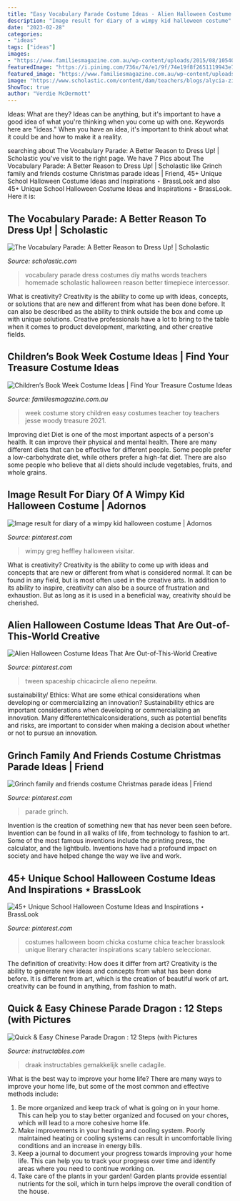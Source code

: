 ```yaml
---
title: "Easy Vocabulary Parade Costume Ideas - Alien Halloween Costume Ideas That Are Out-of-this-world Creative"
description: "Image result for diary of a wimpy kid halloween costume"
date: "2023-02-28"
categories:
- "ideas"
tags: ["ideas"]
images:
- "https://www.familiesmagazine.com.au/wp-content/uploads/2015/08/10540386_279486708904979_2443280815802436584_n.jpg"
featuredImage: "https://i.pinimg.com/736x/74/e1/9f/74e19f8f2651119943e7ecbae99bd196.jpg"
featured_image: "https://www.familiesmagazine.com.au/wp-content/uploads/2015/08/10540386_279486708904979_2443280815802436584_n.jpg"
image: "https://www.scholastic.com/content/dam/teachers/blogs/alycia-zimmerman/migrated-files/vparade_timepiecejunhao.jpg"
ShowToc: true
author: "Verdie McDermott"
---
```



Ideas: What are they?
Ideas can be anything, but it's important to have a good idea of what you're thinking when you come up with one. Keywords here are "ideas." When you have an idea, it's important to think about what it could be and how to make it a reality.

	

		
searching about The Vocabulary Parade: A Better Reason to Dress Up! | Scholastic you've visit to the right page. We have 7 Pics about The Vocabulary Parade: A Better Reason to Dress Up! | Scholastic like Grinch family and friends costume Christmas parade ideas | Friend, 45+ Unique School Halloween Costume Ideas and Inspirations ⋆ BrassLook and also 45+ Unique School Halloween Costume Ideas and Inspirations ⋆ BrassLook. Here it is:
		
    
## The Vocabulary Parade: A Better Reason To Dress Up! | Scholastic

<img loading=lazy src="https://www.scholastic.com/content/dam/teachers/blogs/alycia-zimmerman/migrated-files/vparade_timepiecejunhao.jpg" onerror="this.onerror=null;this.src='https://tse1.mm.bing.net/th?id=OIP.T-wjM5ZnyDOukT3Ugyuj8gHaJ4&amp;pid=15.1';" alt="The Vocabulary Parade: A Better Reason to Dress Up! | Scholastic">

_Source: scholastic.com_

>vocabulary parade dress costumes diy maths words teachers homemade scholastic halloween reason better timepiece intercessor. 

	

What is creativity?
Creativity is the ability to come up with ideas, concepts, or solutions that are new and different from what has been done before. It can also be described as the ability to think outside the box and come up with unique solutions. Creative professionals have a lot to bring to the table when it comes to product development, marketing, and other creative fields.

    
## Children’s Book Week Costume Ideas | Find Your Treasure Costume Ideas

<img loading=lazy src="https://www.familiesmagazine.com.au/wp-content/uploads/2015/08/10540386_279486708904979_2443280815802436584_n.jpg" onerror="this.onerror=null;this.src='https://tse4.mm.bing.net/th?id=OIP.9DOMbIuxiC0NsnR5zJ7daQHaJ4&amp;pid=15.1';" alt="Children’s Book Week Costume Ideas | Find Your Treasure Costume Ideas">

_Source: familiesmagazine.com.au_

>week costume story children easy costumes teacher toy teachers jesse woody treasure 2021. 

	

Improving diet
Diet is one of the most important aspects of a person's health. It can improve their physical and mental health. There are many different diets that can be effective for different people. Some people prefer a low-carbohydrate diet, while others prefer a high-fat diet. There are also some people who believe that all diets should include vegetables, fruits, and whole grains.

    
## Image Result For Diary Of A Wimpy Kid Halloween Costume | Adornos

<img loading=lazy src="https://i.pinimg.com/originals/1d/74/4a/1d744a4ce6680caeb8394bd08ee504fb.jpg" onerror="this.onerror=null;this.src='https://tse2.mm.bing.net/th?id=OIP.bIDyFfhB86FtMh47VFtjSAHaKt&amp;pid=15.1';" alt="Image result for diary of a wimpy kid halloween costume | Adornos">

_Source: pinterest.com_

>wimpy greg heffley halloween visitar. 

	

What is creativity?
Creativity is the ability to come up with ideas and concepts that are new or different from what is considered normal. It can be found in any field, but is most often used in the creative arts. In addition to its ability to inspire, creativity can also be a source of frustration and exhaustion. But as long as it is used in a beneficial way, creativity should be cherished.

    
## Alien Halloween Costume Ideas That Are Out-of-This-World Creative

<img loading=lazy src="https://i.pinimg.com/736x/74/e1/9f/74e19f8f2651119943e7ecbae99bd196.jpg" onerror="this.onerror=null;this.src='https://tse2.mm.bing.net/th?id=OIP.nwV8uUS0rKNT4g-aPkAGQQHaMY&amp;pid=15.1';" alt="Alien Halloween Costume Ideas That Are Out-of-This-World Creative">

_Source: pinterest.com_

>tween spaceship chicacircle alieno перейти. 

	

sustainability/ Ethics: What are some ethical considerations when developing or commercializing an innovation?
Sustainability ethics are important considerations when developing or commercializing an innovation. Many differentethicalconsiderations, such as potential benefits and risks, are important to consider when making a decision about whether or not to pursue an innovation.

    
## Grinch Family And Friends Costume Christmas Parade Ideas | Friend

<img loading=lazy src="https://i.pinimg.com/736x/c0/5a/62/c05a62b94925cadcd336987ae4162fd0.jpg" onerror="this.onerror=null;this.src='https://tse1.mm.bing.net/th?id=OIP.Y-58kNG1ANXqg2HulOICVgHaHg&amp;pid=15.1';" alt="Grinch family and friends costume Christmas parade ideas | Friend">

_Source: pinterest.com_

>parade grinch. 

	

Invention is the creation of something new that has never been seen before. Invention can be found in all walks of life, from technology to fashion to art. Some of the most famous inventions include the printing press, the calculator, and the lightbulb. Inventions have had a profound impact on society and have helped change the way we live and work.

    
## 45+ Unique School Halloween Costume Ideas And Inspirations ⋆ BrassLook

<img loading=lazy src="https://i.pinimg.com/originals/67/14/59/67145998b6bea9cafed0f10ec095fff8.png" onerror="this.onerror=null;this.src='https://tse1.mm.bing.net/th?id=OIP.zfODUEtnhNQ40T0vBHs2oAHaJ4&amp;pid=15.1';" alt="45+ Unique School Halloween Costume Ideas and Inspirations ⋆ BrassLook">

_Source: pinterest.com_

>costumes halloween boom chicka costume chica teacher brasslook unique literary character inspirations scary tablero seleccionar. 

	

The definition of creativity: How does it differ from art?
Creativity is the ability to generate new ideas and concepts from what has been done before. It is different from art, which is the creation of beautiful work of art. creativity can be found in anything, from fashion to math.

    
## Quick &amp; Easy Chinese Parade Dragon : 12 Steps (with Pictures

<img loading=lazy src="https://cdn.instructables.com/ORIG/FLE/8E69/HJKC2J0W/FLE8E69HJKC2J0W.jpg" onerror="this.onerror=null;this.src='https://tse1.mm.bing.net/th?id=OIP.yB6qmne02WpXhcXWzWYn0gHaEk&amp;pid=15.1';" alt="Quick &amp; Easy Chinese Parade Dragon : 12 Steps (with Pictures">

_Source: instructables.com_

>draak instructables gemakkelijk snelle cadagile. 

	

What is the best way to improve your home life?
There are many ways to improve your home life, but some of the most common and effective methods include: 
1. Be more organized and keep track of what is going on in your home. This can help you to stay better organized and focused on your chores, which will lead to a more cohesive home life. 
2. Make improvements in your heating and cooling system. Poorly maintained heating or cooling systems can result in uncomfortable living conditions and an increase in energy bills. 
3. Keep a journal to document your progress towards improving your home life. This can help you to track your progress over time and identify areas where you need to continue working on. 
4. Take care of the plants in your garden! Garden plants provide essential nutrients for the soil, which in turn helps improve the overall condition of the house.

